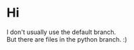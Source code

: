 # Hi
I don't usually use the default branch. <br/>
But there are files in the python branch. :) <br/>
